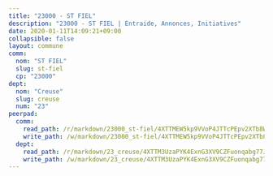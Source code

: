```yaml
---
title: "23000 - ST FIEL"
description: "23000 - ST FIEL | Entraide, Annonces, Initiatives"
date: 2020-01-11T14:09:21+09:00
collapsible: false
layout: commune
comm:
  nom: "ST FIEL"
  slug: st-fiel
  cp: "23000"
dept:
  nom: "Creuse"
  slug: creuse
  num: "23"
peerpad:
  comm:
    read_path: /r/markdown/23000_st-fiel/4XTTMEW5kp9VVoP4JTTcPEpv2XTb8WmPMnnX9UqKMAioYaFKj
    write_path: /w/markdown/23000_st-fiel/4XTTMEW5kp9VVoP4JTTcPEpv2XTb8WmPMnnX9UqKMAioYaFKj-K3TgTiVTzwwVRjsauZDUN5WMJ7JkV1SbHdGa34Rv1FjtjPhXDDj6doytVBnZypvmKCeqXMczHgZfxpgdQ32Xr39wWm58szMNVWbAwdWkaNKShswKHwJzY6Vc2pDLJMPuTE6YykfP
  dept:
    read_path: /r/markdown/23_creuse/4XTTM3UzaPYK4ExnG3XV9CZFuonqabg77JTNiqvJ5MQS23jj7
    write_path: /w/markdown/23_creuse/4XTTM3UzaPYK4ExnG3XV9CZFuonqabg77JTNiqvJ5MQS23jj7-K3TgUKE86JxR4JSYXC5aZe6fqBSBprUrmaVFUW2jmdnpHS2xDyA3bckVFWgGTEWFg2GMkYcK4FztBw3HJgWqQMWmUjaPRWNNPUiVES6qbqTDLs9pxQ3uHzULq9XSj5J8FTp6MDn1
---
```


